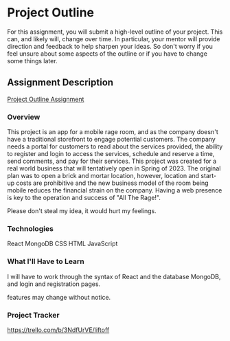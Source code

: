 # Project Outline
For this assignment, you will submit a high-level outline of your project. This can, and likely will, change over time. In particular, your mentor will provide direction and feedback to help sharpen your ideas. So don't worry if you feel unsure about some aspects of the outline or if you have to change some things later.

## Assignment Description
[Project Outline Assignment](https://education.launchcode.org/liftoff/modules/assignments/project-outline)
### Overview
This project is an app for a mobile rage room, and as the company doesn't have a traditional
storefront to engage potential customers. The company needs a portal for customers to read about the services provided,
the ability to register and login to access the services, schedule and reserve a time, send comments, and pay for their 
services.
This project was created for a real world business that will tentatively open in Spring of 2023. The original 
plan was to open a brick and mortar location, however, location and start-up costs are prohibitive and the new business 
model of the room being mobile reduces the financial strain on the company. Having a web presence is key to the
operation and success of "All The Rage!".

Please don't steal my idea, it would hurt my feelings.




### Technologies
React
MongoDB
CSS
HTML
JavaScript

### What I'll Have to Learn
I will have to work through the syntax of React and the database MongoDB, and login and registration pages.
 

features may change without notice.
### Project Tracker
https://trello.com/b/3NdfUrVE/liftoff
